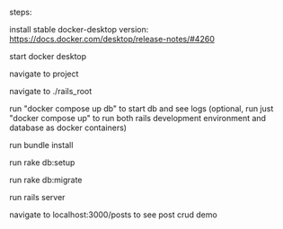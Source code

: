 steps:

install stable docker-desktop version: https://docs.docker.com/desktop/release-notes/#4260

start docker desktop

navigate to project

navigate to ./rails_root

run "docker compose up db" to start db and see logs (optional, run just "docker compose up" to run both rails development environment and database as docker containers)

run bundle install 

run rake db:setup

run rake db:migrate

run rails server

navigate to localhost:3000/posts to see post crud demo